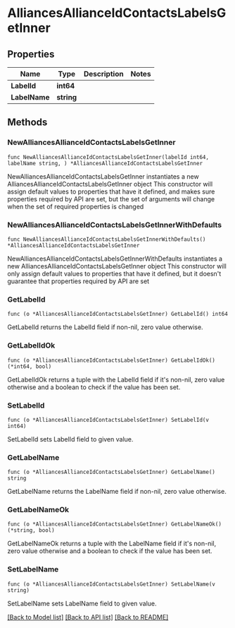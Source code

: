 # AlliancesAllianceIdContactsLabelsGetInner

## Properties

Name | Type | Description | Notes
------------ | ------------- | ------------- | -------------
**LabelId** | **int64** |  | 
**LabelName** | **string** |  | 

## Methods

### NewAlliancesAllianceIdContactsLabelsGetInner

`func NewAlliancesAllianceIdContactsLabelsGetInner(labelId int64, labelName string, ) *AlliancesAllianceIdContactsLabelsGetInner`

NewAlliancesAllianceIdContactsLabelsGetInner instantiates a new AlliancesAllianceIdContactsLabelsGetInner object
This constructor will assign default values to properties that have it defined,
and makes sure properties required by API are set, but the set of arguments
will change when the set of required properties is changed

### NewAlliancesAllianceIdContactsLabelsGetInnerWithDefaults

`func NewAlliancesAllianceIdContactsLabelsGetInnerWithDefaults() *AlliancesAllianceIdContactsLabelsGetInner`

NewAlliancesAllianceIdContactsLabelsGetInnerWithDefaults instantiates a new AlliancesAllianceIdContactsLabelsGetInner object
This constructor will only assign default values to properties that have it defined,
but it doesn't guarantee that properties required by API are set

### GetLabelId

`func (o *AlliancesAllianceIdContactsLabelsGetInner) GetLabelId() int64`

GetLabelId returns the LabelId field if non-nil, zero value otherwise.

### GetLabelIdOk

`func (o *AlliancesAllianceIdContactsLabelsGetInner) GetLabelIdOk() (*int64, bool)`

GetLabelIdOk returns a tuple with the LabelId field if it's non-nil, zero value otherwise
and a boolean to check if the value has been set.

### SetLabelId

`func (o *AlliancesAllianceIdContactsLabelsGetInner) SetLabelId(v int64)`

SetLabelId sets LabelId field to given value.


### GetLabelName

`func (o *AlliancesAllianceIdContactsLabelsGetInner) GetLabelName() string`

GetLabelName returns the LabelName field if non-nil, zero value otherwise.

### GetLabelNameOk

`func (o *AlliancesAllianceIdContactsLabelsGetInner) GetLabelNameOk() (*string, bool)`

GetLabelNameOk returns a tuple with the LabelName field if it's non-nil, zero value otherwise
and a boolean to check if the value has been set.

### SetLabelName

`func (o *AlliancesAllianceIdContactsLabelsGetInner) SetLabelName(v string)`

SetLabelName sets LabelName field to given value.



[[Back to Model list]](../README.md#documentation-for-models) [[Back to API list]](../README.md#documentation-for-api-endpoints) [[Back to README]](../README.md)


